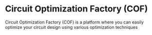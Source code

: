 # Circuit Optimization Factory (COF)
Circuit Optimization Factory (COF) is a platform where you can easily optimize your circuit design using various optimization techniques
